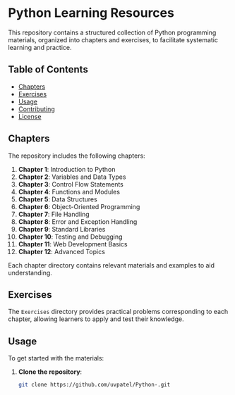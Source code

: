 # Python Learning Resources

This repository contains a structured collection of Python programming materials, organized into chapters and exercises, to facilitate systematic learning and practice.

## Table of Contents

- [Chapters](#chapters)
- [Exercises](#exercises)
- [Usage](#usage)
- [Contributing](#contributing)
- [License](#license)

## Chapters

The repository includes the following chapters:

1. **Chapter 1**: Introduction to Python
2. **Chapter 2**: Variables and Data Types
3. **Chapter 3**: Control Flow Statements
4. **Chapter 4**: Functions and Modules
5. **Chapter 5**: Data Structures
6. **Chapter 6**: Object-Oriented Programming
7. **Chapter 7**: File Handling
8. **Chapter 8**: Error and Exception Handling
9. **Chapter 9**: Standard Libraries
10. **Chapter 10**: Testing and Debugging
11. **Chapter 11**: Web Development Basics
12. **Chapter 12**: Advanced Topics

Each chapter directory contains relevant materials and examples to aid understanding.

## Exercises

The `Exercises` directory provides practical problems corresponding to each chapter, allowing learners to apply and test their knowledge.

## Usage

To get started with the materials:

1. **Clone the repository**:

   ```bash
   git clone https://github.com/uvpatel/Python-.git
